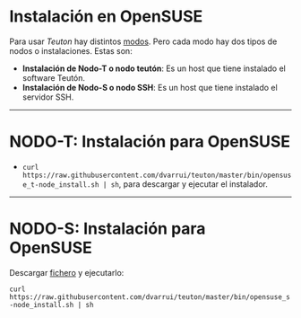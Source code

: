 
# Instalación en OpenSUSE

Para usar *Teuton* hay distintos [modos](./modos.md).
Pero cada modo hay dos tipos de nodos o instalaciones. Estas son:

* **Instalación de Nodo-T o nodo teutón**: Es un host que tiene instalado el software Teutón.
* **Instalación de Nodo-S o nodo SSH**: Es un host que tiene instalado el servidor SSH.

---

# NODO-T: Instalación para OpenSUSE

* `curl https://raw.githubusercontent.com/dvarrui/teuton/master/bin/opensuse_t-node_install.sh | sh`, para descargar y ejecutar el instalador.

---

# NODO-S: Instalación para OpenSUSE

Descargar [fichero](../../bin/opensuse_s-node_install.sh) y ejecutarlo:

`curl https://raw.githubusercontent.com/dvarrui/teuton/master/bin/opensuse_s-node_install.sh | sh`

